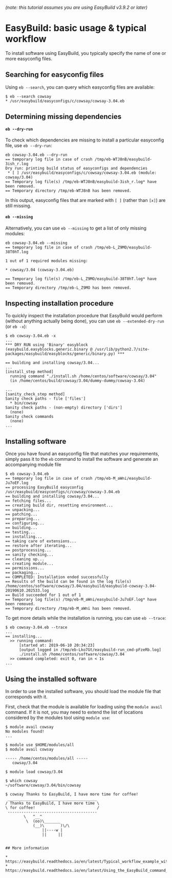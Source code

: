 *(note: this tutorial assumes you are using EasyBuild v3.9.2 or later)*

# EasyBuild: basic usage & typical workflow

To install software using EasyBuild, you typically specify the name of one or more easyconfig files.

## Searching for easyconfig files

Using ``eb --search``, you can query which easyconfig files are available:

```
$ eb --search cowsay
* /usr/easybuild/easyconfigs/c/cowsay/cowsay-3.04.eb
```

## Determining missing dependencies

#### ``eb --dry-run``

To check which dependencies are missing to install a particular easyconfig file, use ``eb --dry-run``:

```
eb cowsay-3.04.eb --dry-run
== temporary log file in case of crash /tmp/eb-WTJ8nB/easybuild-3ish_r.log
Dry run: printing build status of easyconfigs and dependencies
 * [ ] /usr/easybuild/easyconfigs/c/cowsay/cowsay-3.04.eb (module: cowsay/3.04)
== Temporary log file(s) /tmp/eb-WTJ8nB/easybuild-3ish_r.log* have been removed.
== Temporary directory /tmp/eb-WTJ8nB has been removed.
```

In this output, easyconfig files that are marked with ``[ ]`` (rather than ``[x]``) are still missing.

#### ``eb --missing``

Alternatively, you can use ``eb --missing`` to get a list of only missing modules:

```
eb cowsay-3.04.eb --missing
== temporary log file in case of crash /tmp/eb-L_Z9MO/easybuild-38T0hT.log

1 out of 1 required modules missing:

* cowsay/3.04 (cowsay-3.04.eb)

== Temporary log file(s) /tmp/eb-L_Z9MO/easybuild-38T0hT.log* have been removed.
== Temporary directory /tmp/eb-L_Z9MO has been removed.
```

## Inspecting installation procedure

To quickly inspect the installation procedure that EasyBuild would perform (without anything actually being done),
you can use ``eb --extended-dry-run`` (or ``eb -x``):

```
$ eb cowsay-3.04.eb -x
...
*** DRY RUN using 'Binary' easyblock (easybuild.easyblocks.generic.binary @ /usr/lib/python2.7/site-packages/easybuild/easyblocks/generic/binary.py) ***

== building and installing cowsay/3.04...
...
[install_step method]
  running command "./install.sh /home/centos/software/cowsay/3.04"
  (in /home/centos/build/cowsay/3.04/dummy-dummy/cowsay-3.04)

...
[sanity_check_step method]
Sanity check paths - file ['files']
  * bin/cowsay
Sanity check paths - (non-empty) directory ['dirs']
  (none)
Sanity check commands
  (none)
...
```

## Installing software

Once you have found an easyconfig file that matches your requirements, simply pass it to the ``eb`` command to install the software and generate an accompanying module file

```
$ eb cowsay-3.04.eb
== temporary log file in case of crash /tmp/eb-M_aWni/easybuild-Ju7oEF.log
== processing EasyBuild easyconfig /usr/easybuild/easyconfigs/c/cowsay/cowsay-3.04.eb
== building and installing cowsay/3.04...
== fetching files...
== creating build dir, resetting environment...
== unpacking...
== patching...
== preparing...
== configuring...
== building...
== testing...
== installing...
== taking care of extensions...
== restore after iterating...
== postprocessing...
== sanity checking...
== cleaning up...
== creating module...
== permissions...
== packaging...
== COMPLETED: Installation ended successfully
== Results of the build can be found in the log file(s) /home/centos/software/cowsay/3.04/easybuild/easybuild-cowsay-3.04-20190610.202533.log
== Build succeeded for 1 out of 1
== Temporary log file(s) /tmp/eb-M_aWni/easybuild-Ju7oEF.log* have been removed.
== Temporary directory /tmp/eb-M_aWni has been removed.
```

To get more details while the installation is running, you can use ``eb --trace``:

```
$ eb cowsay-3.04.eb --trace
...
== installing...
  >> running command:
	  [started at: 2019-06-10 20:34:23]
	  [output logged in /tmp/eb-Lko7Gt/easybuild-run_cmd-pFzeRb.log]
	  ./install.sh /home/centos/software/cowsay/3.04
  >> command completed: exit 0, ran in < 1s
...
```

## Using the installed software

In order to use the installed software, you should load the module file that corresponds with it.

First, check that the module is available for loading using the ``module avail`` command.
If it is not, you may need to extend the list of locations considered by the modules tool using ``module use``:

```
$ module avail cowsay
No modules found!
...

$ module use $HOME/modules/all
$ module avail cowsay

----- /home/centos/modules/all -----
   cowsay/3.04

$ module load cowsay/3.04

$ which cowsay
~/software/cowsay/3.04/bin/cowsay

$ cowsay Thanks to EasyBuild, I have more time for coffee!
 _______________________________________
/ Thanks to EasyBuild, I have more time \
\ for coffee!                           /
 ---------------------------------------
        \   ^__^
         \  (oo)\_______
            (__)\       )\/\
                ||----w |
                ||     ||


## More information

* https://easybuild.readthedocs.io/en/latest/Typical_workflow_example_with_WRF.html
* https://easybuild.readthedocs.io/en/latest/Using_the_EasyBuild_command_line.html
